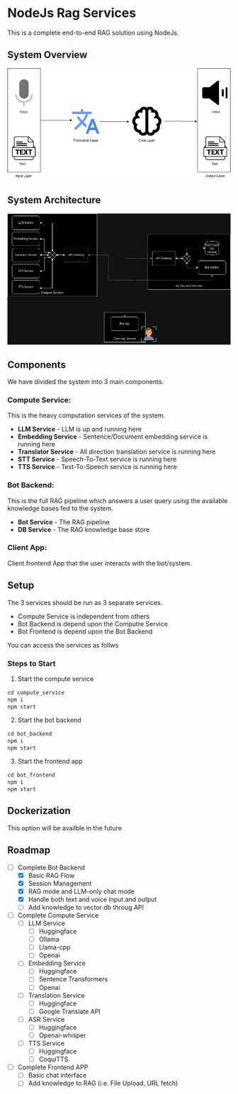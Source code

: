 # NodeJs Rag Services
This is a complete end-to-end RAG solution using NodeJs.

## System Overview
![Model](img/overall_system.jpeg)

## System Architecture
![Model](img/architecture.png)

## Components

We have divided the system into 3 main components.

### Compute Service:

This is the heavy computation services of the system.

- **LLM Service** - LLM is up and running here
- **Embedding Service** - Sentence/Document embedding service is running here
- **Translator Service** - All direction translation service is running here
- **STT Service** - Speech-To-Text service is running here
- **TTS Service** - Text-To-Speech service is running here

### Bot Backend:

This is the full RAG pipeline which answers a user query using the available knowledge bases fed to the system.

- **Bot Service** - The RAG pipeline
- **DB Service** - The RAG knowledge base store

### Client App:

Client frontend App that the user interacts with the bot/system.

## Setup

The 3 services should be run as 3 separate services.
- Compute Service is independent from others
- Bot Backend is depend upon the Computre Service
- Bot Frontend is depend upon the Bot Backend

You can access the services as follws

### Steps to Start

1. Start the compute service
```
cd compute_service
npm i
npm start
```

2. Start the bot backend
```
cd bot_backend
npm i
npm start
```

3. Start the frontend app
```
cd bot_frontend
npm i
npm start
```

## Dockerization

This option will be availble in the future

<!-- ROADMAP -->
## Roadmap

- [ ] Complete Bot Backend
    - [x] Basic RAG Flow
    - [x] Session Management
    - [x] RAG mode and LLM-only chat mode
    - [x] Handle both text and voice input and output
    - [ ] Add knowledge to vector db throug API
- [ ] Complete Compute Service
    - [ ] LLM Service
        - [ ] Huggingface
        - [ ] Ollama
        - [ ] Llama-cpp
        - [ ] Openai
    - [ ] Embedding Service
        - [ ] Huggingface
        - [ ] Sentence Transformers
        - [ ] Openai
    - [ ] Translation Service
        - [ ] Huggingface
        - [ ] Google Translate API
    - [ ] ASR Service
        - [ ] Huggingface
        - [ ] Openai-whisper
    - [ ] TTS Service
        - [ ] Huggingface
        - [ ] CoquiTTS
- [ ] Complete Frontend APP
    - [ ] Basic chat interface
    - [ ] Add knowledge to RAG (i.e. File Upload, URL fetch)